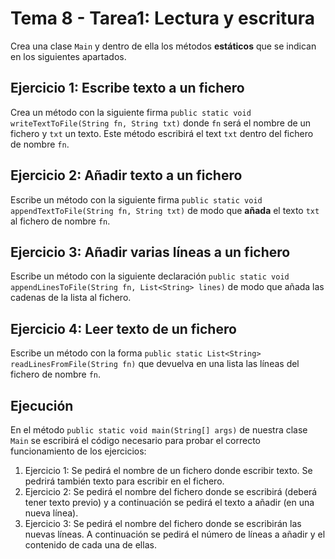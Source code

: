 # Tema 8 - Tarea1: Lectura y escritura

Crea una clase `Main` y dentro de ella los métodos **estáticos** que se indican en los siguientes apartados.

## Ejercicio 1: Escribe texto a un fichero

Crea un método con la siguiente firma `public static void writeTextToFile(String fn, String txt)` donde `fn` será el nombre de un fichero y `txt` un texto. Este método escribirá el text `txt` dentro del fichero de nombre `fn`.

## Ejercicio 2: Añadir texto a un fichero

Escribe un método con la siguiente firma `public static void appendTextToFile(String fn, String txt)` de modo que **añada** el texto `txt` al fichero de nombre `fn`.

## Ejercicio 3: Añadir varias líneas a un fichero

Escribe un método con la siguiente declaración `public static void appendLinesToFile(String fn, List<String> lines)` de modo que añada las cadenas de la lista al fichero.

## Ejercicio 4: Leer texto de un fichero

Escribe un método con la forma `public static List<String> readLinesFromFile(String fn)` que devuelva en una lista las líneas del fichero de nombre `fn`.

## Ejecución

En el método `public static void main(String[] args)` de nuestra clase `Main` se escribirá el código necesario para probar el correcto funcionamiento de los ejercicios:

1. Ejercicio 1: Se pedirá el nombre de un fichero donde escribir texto. Se pedrirá también texto para escribir en el fichero.
2. Ejercicio 2: Se pedirá el nombre del fichero donde se escribirá (deberá tener texto previo) y a continuación se pedirá el texto a añadir (en una nueva línea).
3. Ejercicio 3: Se pedirá el nombre del fichero donde se escribirán las nuevas líneas. A continuación se pedirá el número de líneas a añadir y el contenido de cada una de ellas.
